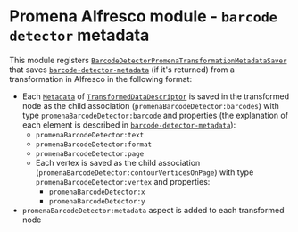 # Promena Alfresco module - `barcode detector` metadata
This module registers [`BarcodeDetectorPromenaTransformationMetadataSaver`](./src/main/kotlin/pl/beone/promena/alfresco/module/transformer/barcodedetector/external/transformation/BarcodeDetectorPromenaTransformationMetadataSaver.kt) that saves [`barcode-detector-metadata`](https://github.com/BeOne-PL/promena-transformer-barcode-detector-metadata) (if it's returned) from a transformation in Alfresco in the following format:
* Each [`Metadata`](https://github.com/BeOne-PL/promena/blob/master/base/promena-transformer/contract/src/main/kotlin/pl/beone/promena/transformer/contract/model/Metadata.kt) of [`TransformedDataDescriptor`](https://github.com/BeOne-PL/promena/blob/master/base/promena-transformer/contract/src/main/kotlin/pl/beone/promena/transformer/contract/data/TransformedDataDescriptor.kt) is saved in the transformed node as the child association (`promenaBarcodeDetector:barcodes`) with type `promenaBarcodeDetector:barcode` and properties (the explanation of each element is described in [`barcode-detector-metadata`](https://github.com/BeOne-PL/promena-transformer-barcode-detector-metadata)):
    * `promenaBarcodeDetector:text`
    * `promenaBarcodeDetector:format`
    * `promenaBarcodeDetector:page`
    * Each vertex is saved as the child association (`promenaBarcodeDetector:contourVerticesOnPage`) with type `promenaBarcodeDetector:vertex` and properties:
        * `promenaBarcodeDetector:x`
        * `promenaBarcodeDetector:y`
* `promenaBarcodeDetector:metadata` aspect is added to each transformed node